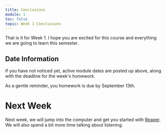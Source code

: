 ```yaml
---
title: Conclusions
module: 1
toc: false
topic: Week 1 Conclusions
---
```



That is it for Week 1. I hope you are excited for this course and everything we are going to learn this semester.



## Date Information

If you have not noticed yet, active module dates are posted up above, along with the deadline for the week's homework.

As a gentle reminder, you homework is due by September 13th.


# Next Week

Next week, we will jump into the computer and get you started with [Reaper](https://www.reaper.fm). We will also spend a bit more time talking about listening.
